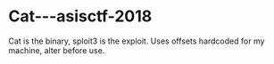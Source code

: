 # Cat---asisctf-2018
Cat is the binary, sploit3 is the exploit.
Uses offsets hardcoded for my machine, alter before use.
